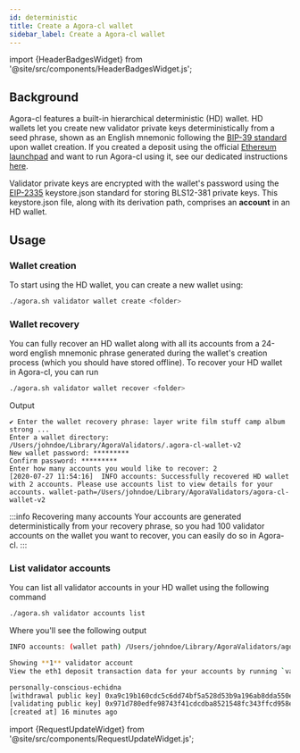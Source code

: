 ```yaml
---
id: deterministic
title: Create a Agora-cl wallet
sidebar_label: Create a Agora-cl wallet
---
```


import {HeaderBadgesWidget} from '@site/src/components/HeaderBadgesWidget.js';

<HeaderBadgesWidget />

## Background

Agora-cl features a built-in hierarchical deterministic (HD) wallet. HD wallets let you create new validator private keys deterministically from a seed phrase, shown as an English mnemonic following the [BIP-39 standard](https://en.bitcoin.it/wiki/Seed_phrase) upon wallet creation. If you created a deposit using the official [Ethereum launchpad](https://agora-staking.bosagora.org/) and want to run Agora-cl using it, see our dedicated instructions [here](/docs/install/install-with-script).

Validator private keys are encrypted with the wallet's password using the [EIP-2335](https://eips.ethereum.org/EIPS/eip-2335) keystore.json standard for storing BLS12-381 private keys. This keystore.json file, along with its derivation path, comprises an **account** in an HD wallet.

## Usage

### Wallet creation

To start using the HD wallet, you can create a new wallet using:

```bash
./agora.sh validator wallet create <folder>
```

### Wallet recovery

You can fully recover an HD wallet along with all its accounts from a 24-word english mnemonic phrase generated during the wallet's creation process (which you should have stored offline). To recover your HD wallet in Agora-cl, you can run

```bash
./agora.sh validator wallet recover <folder>
```

Output

```text
✔ Enter the wallet recovery phrase: layer write film stuff camp album strong ...
Enter a wallet directory: /Users/johndoe/Library/AgoraValidators/.agora-cl-wallet-v2
New wallet password: *********
Confirm password: *********
Enter how many accounts you would like to recover: 2
[2020-07-27 11:54:16]  INFO accounts: Successfully recovered HD wallet with 2 accounts. Please use accounts list to view details for your accounts. wallet-path=/Users/johndoe/Library/AgoraValidators/agora-cl-wallet-v2
```

:::info Recovering many accounts
Your accounts are generated deterministically from your recovery phrase, so you had 100 validator accounts on the wallet you want to recover, you can easily do so in Agora-cl.
:::

### List validator accounts

You can list all validator accounts in your HD wallet using the following command

```bash
./agora.sh validator accounts list
```

Where you'll see the following output

```bash
INFO accounts: (wallet path) /Users/johndoe/Library/AgoraValidators/agora-cl-wallet-v2

Showing **1** validator account
View the eth1 deposit transaction data for your accounts by running `validator accounts list --show-deposit-data

personally-conscious-echidna
[withdrawal public key] 0xa9c19b160cdc5c6dd74bf5a528d53b9a196ab8dda550e7e5858d84bf356952a310b826e269b9b462293f1c2812263161
[validating public key] 0x971d780edfe98743f41cdcdba8521548fc343ffcd958e90968c4f1cc5a2e9b6ea11a984397c34c6cc13e9d4e8d14ce1e
[created at] 16 minutes ago
```

import {RequestUpdateWidget} from '@site/src/components/RequestUpdateWidget.js';

<RequestUpdateWidget />
